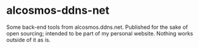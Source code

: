 # alcosmos-ddns-net
Some back-end tools from alcosmos.ddns.net.
Published for the sake of open sourcing; intended to be part of my personal website.
Nothing works outside of it as is.
